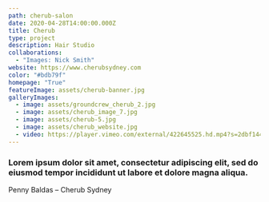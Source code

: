 ```yaml
---
path: cherub-salon
date: 2020-04-28T14:00:00.000Z
title: Cherub
type: project
description: Hair Studio
collaborations:
  - "Images: Nick Smith"
website: https://www.cherubsydney.com
color: "#bdb79f"
homepage: "True"
featureImage: assets/cherub-banner.jpg
galleryImages:
  - image: assets/groundcrew_cherub_2.jpg
  - image: assets/cherub_image_7.jpg
  - image: assets/cherub-5.jpg
  - image: assets/cherub_website.jpg
  - video: https://player.vimeo.com/external/422645525.hd.mp4?s=2dbf14414b4661aead1e892a3f73cc38d22612f5&profile_id=175
---
```

### Lorem ipsum dolor sit amet, consectetur adipiscing elit, sed do eiusmod tempor incididunt ut labore et dolore magna aliqua.

Penny Baldas – Cherub Sydney
